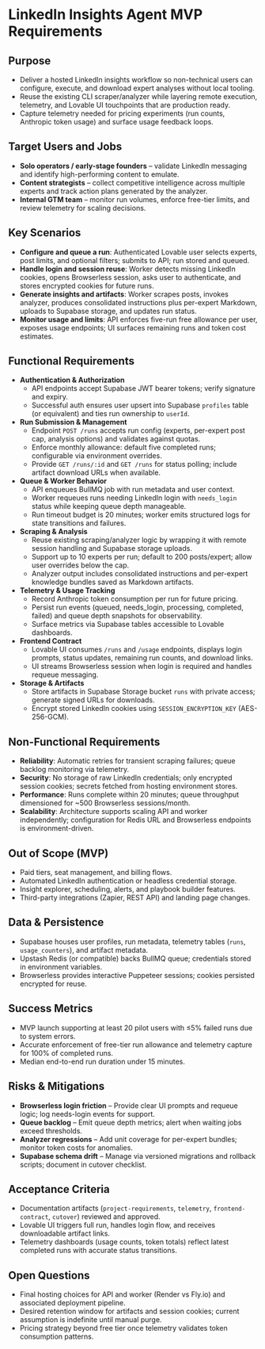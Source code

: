 # LinkedIn Insights Agent MVP Requirements

## Purpose

- Deliver a hosted LinkedIn insights workflow so non-technical users can configure, execute, and download expert analyses without local tooling.
- Reuse the existing CLI scraper/analyzer while layering remote execution, telemetry, and Lovable UI touchpoints that are production ready.
- Capture telemetry needed for pricing experiments (run counts, Anthropic token usage) and surface usage feedback loops.

## Target Users and Jobs

- **Solo operators / early-stage founders** – validate LinkedIn messaging and identify high-performing content to emulate.
- **Content strategists** – collect competitive intelligence across multiple experts and track action plans generated by the analyzer.
- **Internal GTM team** – monitor run volumes, enforce free-tier limits, and review telemetry for scaling decisions.

## Key Scenarios

- **Configure and queue a run**: Authenticated Lovable user selects experts, post limits, and optional filters; submits to API; run stored and queued.
- **Handle login and session reuse**: Worker detects missing LinkedIn cookies, opens Browserless session, asks user to authenticate, and stores encrypted cookies for future runs.
- **Generate insights and artifacts**: Worker scrapes posts, invokes analyzer, produces consolidated instructions plus per-expert Markdown, uploads to Supabase storage, and updates run status.
- **Monitor usage and limits**: API enforces five-run free allowance per user, exposes usage endpoints; UI surfaces remaining runs and token cost estimates.

## Functional Requirements

- **Authentication & Authorization**
  - API endpoints accept Supabase JWT bearer tokens; verify signature and expiry.
  - Successful auth ensures user upsert into Supabase `profiles` table (or equivalent) and ties run ownership to `userId`.
- **Run Submission & Management**
  - Endpoint `POST /runs` accepts run config (experts, per-expert post cap, analysis options) and validates against quotas.
  - Enforce monthly allowance: default five completed runs; configurable via environment overrides.
  - Provide `GET /runs/:id` and `GET /runs` for status polling; include artifact download URLs when available.
- **Queue & Worker Behavior**
  - API enqueues BullMQ job with run metadata and user context.
  - Worker requeues runs needing LinkedIn login with `needs_login` status while keeping queue depth manageable.
  - Run timeout budget is 20 minutes; worker emits structured logs for state transitions and failures.
- **Scraping & Analysis**
  - Reuse existing scraping/analyzer logic by wrapping it with remote session handling and Supabase storage uploads.
  - Support up to 10 experts per run; default to 200 posts/expert; allow user overrides below the cap.
  - Analyzer output includes consolidated instructions and per-expert knowledge bundles saved as Markdown artifacts.
- **Telemetry & Usage Tracking**
  - Record Anthropic token consumption per run for future pricing.
  - Persist run events (queued, needs_login, processing, completed, failed) and queue depth snapshots for observability.
  - Surface metrics via Supabase tables accessible to Lovable dashboards.
- **Frontend Contract**
  - Lovable UI consumes `/runs` and `/usage` endpoints, displays login prompts, status updates, remaining run counts, and download links.
  - UI streams Browserless session when login is required and handles requeue messaging.
- **Storage & Artifacts**
  - Store artifacts in Supabase Storage bucket `runs` with private access; generate signed URLs for downloads.
  - Encrypt stored LinkedIn cookies using `SESSION_ENCRYPTION_KEY` (AES-256-GCM).

## Non-Functional Requirements

- **Reliability**: Automatic retries for transient scraping failures; queue backlog monitoring via telemetry.
- **Security**: No storage of raw LinkedIn credentials; only encrypted session cookies; secrets fetched from hosting environment stores.
- **Performance**: Runs complete within 20 minutes; queue throughput dimensioned for ~500 Browserless sessions/month.
- **Scalability**: Architecture supports scaling API and worker independently; configuration for Redis URL and Browserless endpoints is environment-driven.

## Out of Scope (MVP)

- Paid tiers, seat management, and billing flows.
- Automated LinkedIn authentication or headless credential storage.
- Insight explorer, scheduling, alerts, and playbook builder features.
- Third-party integrations (Zapier, REST API) and landing page changes.

## Data & Persistence

- Supabase houses user profiles, run metadata, telemetry tables (`runs`, `usage_counters`), and artifact metadata.
- Upstash Redis (or compatible) backs BullMQ queue; credentials stored in environment variables.
- Browserless provides interactive Puppeteer sessions; cookies persisted encrypted for reuse.

## Success Metrics

- MVP launch supporting at least 20 pilot users with ≤5% failed runs due to system errors.
- Accurate enforcement of free-tier run allowance and telemetry capture for 100% of completed runs.
- Median end-to-end run duration under 15 minutes.

## Risks & Mitigations

- **Browserless login friction** – Provide clear UI prompts and requeue logic; log needs-login events for support.
- **Queue backlog** – Emit queue depth metrics; alert when waiting jobs exceed thresholds.
- **Analyzer regressions** – Add unit coverage for per-expert bundles; monitor token costs for anomalies.
- **Supabase schema drift** – Manage via versioned migrations and rollback scripts; document in cutover checklist.

## Acceptance Criteria

- Documentation artifacts (`project-requirements`, `telemetry`, `frontend-contract`, `cutover`) reviewed and approved.
- Lovable UI triggers full run, handles login flow, and receives downloadable artifact links.
- Telemetry dashboards (usage counts, token totals) reflect latest completed runs with accurate status transitions.

## Open Questions

- Final hosting choices for API and worker (Render vs Fly.io) and associated deployment pipeline.
- Desired retention window for artifacts and session cookies; current assumption is indefinite until manual purge.
- Pricing strategy beyond free tier once telemetry validates token consumption patterns.
